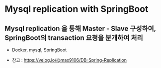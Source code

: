 # Mysql replication with SpringBoot
##  Mysql replication 을 통해 Master - Slave 구성하여, SpringBoot의 transaction 요청을 분개하여 처리

- Docker, mysql, SpringBoot

- 참고 : https://velog.io/@max9106/DB-Spring-Replication
